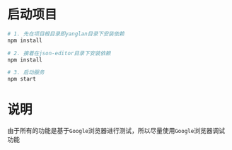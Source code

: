 # 启动项目

```bash
# 1. 先在项目根目录即yanglan目录下安装依赖
npm install

# 2. 接着在json-editor目录下安装依赖
npm install

# 3. 启动服务
npm start
```

# 说明

由于所有的功能是基于`Google`浏览器进行测试，所以尽量使用`Google`浏览器调试功能
